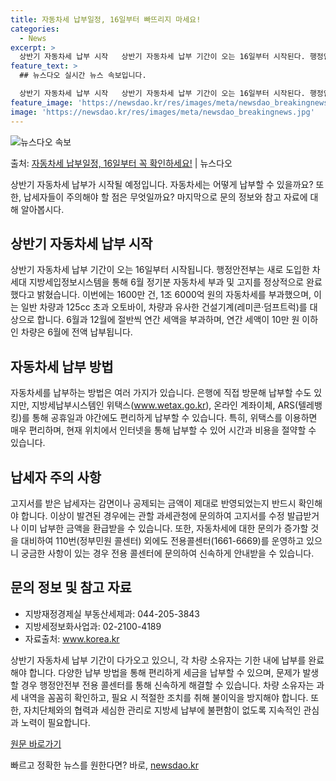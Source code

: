 ```yaml
---
title: 자동차세 납부일정, 16일부터 빠뜨리지 마세요!
categories:
  - News
excerpt: >
  상반기 자동차세 납부 시작   상반기 자동차세 납부 기간이 오는 16일부터 시작된다. 행정안전부는 지난 2월…
feature_text: >
  ## 뉴스다오 실시간 뉴스 속보입니다.

  상반기 자동차세 납부 시작   상반기 자동차세 납부 기간이 오는 16일부터 시작된다. 행정안전부는 지난 2월…
feature_image: 'https://newsdao.kr/res/images/meta/newsdao_breakingnews.jpg'
image: 'https://newsdao.kr/res/images/meta/newsdao_breakingnews.jpg'
---
```


![뉴스다오 속보](https://newsdao.kr/res/images/meta/newsdao_breakingnews.jpg)

<p>출처: <a href="https://newsdao.kr/4219" rel="dofollow">자동차세 납부일정, 16일부터 꼭 확인하세요!</a> | 뉴스다오</p>

상반기 자동차세 납부가 시작될 예정입니다. 자동차세는 어떻게 납부할 수 있을까요? 또한, 납세자들이 주의해야 할 점은 무엇일까요? 마지막으로 문의 정보와 참고 자료에 대해 알아봅시다.

## 상반기 자동차세 납부 시작
상반기 자동차세 납부 기간이 오는 16일부터 시작됩니다. 행정안전부는 새로 도입한 차세대 지방세입정보시스템을 통해 6월 정기분 자동차세 부과 및 고지를 정상적으로 완료했다고 밝혔습니다. 이번에는 1600만 건, 1조 6000억 원의 자동차세를 부과했으며, 이는 일반 차량과 125cc 초과 오토바이, 차량과 유사한 건설기계(레미콘·덤프트럭)를 대상으로 합니다. 6월과 12월에 절반씩 연간 세액을 부과하며, 연간 세액이 10만 원 이하인 차량은 6월에 전액 납부됩니다.

## 자동차세 납부 방법
자동차세를 납부하는 방법은 여러 가지가 있습니다. 은행에 직접 방문해 납부할 수도 있지만, 지방세납부시스템인 위택스(www.wetax.go.kr), 온라인 계좌이체, ARS(텔레뱅킹)를 통해 공휴일과 야간에도 편리하게 납부할 수 있습니다. 특히, 위택스를 이용하면 매우 편리하며, 현재 위치에서 인터넷을 통해 납부할 수 있어 시간과 비용을 절약할 수 있습니다.

## 납세자 주의 사항
고지서를 받은 납세자는 감면이나 공제되는 금액이 제대로 반영되었는지 반드시 확인해야 합니다. 이상이 발견된 경우에는 관할 과세관청에 문의하여 고지서를 수정 발급받거나 이미 납부한 금액을 환급받을 수 있습니다. 또한, 자동차세에 대한 문의가 증가할 것을 대비하여 110번(정부민원 콜센터) 외에도 전용콜센터(1661-6669)를 운영하고 있으니 궁금한 사항이 있는 경우 전용 콜센터에 문의하여 신속하게 안내받을 수 있습니다.

## 문의 정보 및 참고 자료
- 지방재정경제실 부동산세제과: 044-205-3843
- 지방세정보화사업과: 02-2100-4189
- 자료출처: www.korea.kr

상반기 자동차세 납부 기간이 다가오고 있으니, 각 차량 소유자는 기한 내에 납부를 완료해야 합니다. 다양한 납부 방법을 통해 편리하게 세금을 납부할 수 있으며, 문제가 발생할 경우 행정안전부 전용 콜센터를 통해 신속하게 해결할 수 있습니다. 차량 소유자는 과세 내역을 꼼꼼히 확인하고, 필요 시 적절한 조치를 취해 불이익을 방지해야 합니다. 또한, 자치단체와의 협력과 세심한 관리로 지방세 납부에 불편함이 없도록 지속적인 관심과 노력이 필요합니다.

[원문 바로가기](https://newsdao.kr/4219) 

빠르고 정확한 뉴스를 원한다면? 바로, <a href="https://newsdao.kr" rel="dofollow">newsdao.kr</a>



